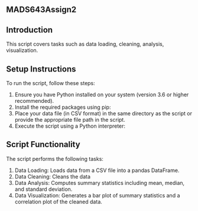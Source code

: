 ## MADS643Assign2
## Introduction
This script covers tasks such as data loading, cleaning, analysis, visualization.

## Setup Instructions
To run the script, follow these steps:
1. Ensure you have Python installed on your system (version 3.6 or higher recommended).
2. Install the required packages using pip:
3. Place your data file (in CSV format) in the same directory as the script or provide the appropriate file path in the script.
4. Execute the script using a Python interpreter:

## Script Functionality
The script performs the following tasks:

1. Data Loading: Loads data from a CSV file into a pandas DataFrame.
2. Data Cleaning: Cleans the data 
3. Data Analysis: Computes summary statistics including mean, median, and standard deviation.
4. Data Visualization: Generates a bar plot of summary statistics and a correlation plot of the cleaned data.
